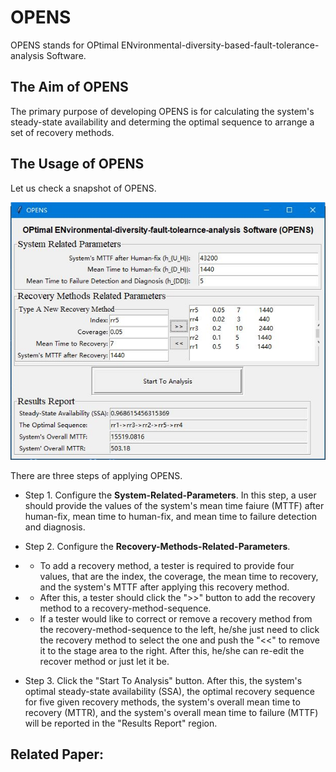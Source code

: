 # OPENS

OPENS stands for OPtimal ENvironmental-diversity-based-fault-tolerance-analysis Software.

## The Aim of OPENS

The primary purpose of developing OPENS is for calculating the system's steady-state availability and determing the optimal sequence to arrange a set of recovery methods.

## The Usage of OPENS

Let us check a snapshot of OPENS.

![image](SnapShot.JPG)

There are three steps of applying OPENS.

* Step 1. Configure the **System-Related-Parameters**.
In this step, a user should provide the values of  the system's mean time faiure (MTTF) after human-fix, mean time to human-fix, and mean time to failure detection and diagnosis.

* Step 2. Configure the **Recovery-Methods-Related-Parameters**. 
* * To add a recovery method, a tester is required to provide four values, that are the index, the coverage, the mean time to recovery, and the system's MTTF after applying this recovery method.
* * After this, a tester should click the ">>" button to add the recovery method to a recovery-method-sequence.
* * If a tester would like to correct or remove a recovery method from the recovery-method-sequence to the left, he/she just need to click the recovery method to select the one and push the "<<" to remove it to the stage area to the right. After this, he/she can re-edit the recover method or just let it be.

* Step 3. Click the "Start To Analysis" button. After this, the system's optimal steady-state availability (SSA), the optimal recovery sequence for five given recovery methods, the system's overall mean time to recovery (MTTR), and the system's overall mean time to failure (MTTF) will be reported in the "Results Report" region.

## Related Paper: